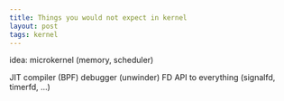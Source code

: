 ```yaml
---
title: Things you would not expect in kernel
layout: post
tags: kernel
---
```


idea: microkernel (memory, scheduler)

JIT compiler (BPF)
debugger (unwinder)
FD API to everything (signalfd, timerfd, ...)

